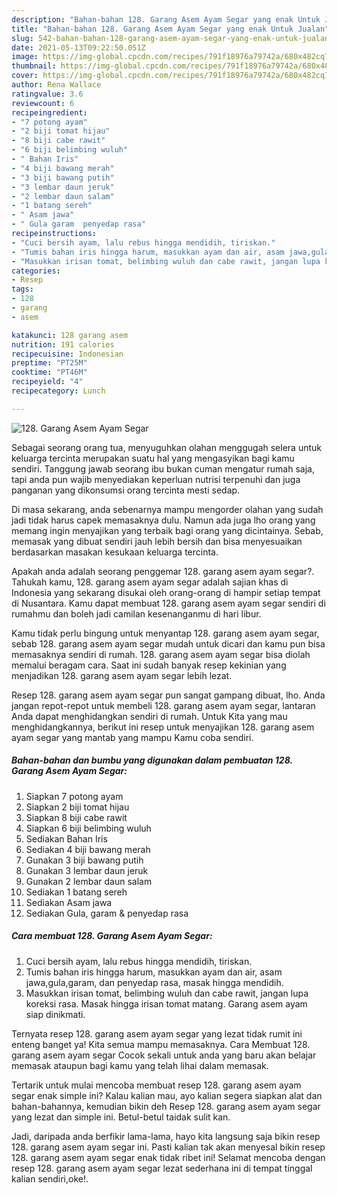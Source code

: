 ```yaml
---
description: "Bahan-bahan 128. Garang Asem Ayam Segar yang enak Untuk Jualan"
title: "Bahan-bahan 128. Garang Asem Ayam Segar yang enak Untuk Jualan"
slug: 542-bahan-bahan-128-garang-asem-ayam-segar-yang-enak-untuk-jualan
date: 2021-05-13T09:22:50.051Z
image: https://img-global.cpcdn.com/recipes/791f18976a79742a/680x482cq70/128-garang-asem-ayam-segar-foto-resep-utama.jpg
thumbnail: https://img-global.cpcdn.com/recipes/791f18976a79742a/680x482cq70/128-garang-asem-ayam-segar-foto-resep-utama.jpg
cover: https://img-global.cpcdn.com/recipes/791f18976a79742a/680x482cq70/128-garang-asem-ayam-segar-foto-resep-utama.jpg
author: Rena Wallace
ratingvalue: 3.6
reviewcount: 6
recipeingredient:
- "7 potong ayam"
- "2 biji tomat hijau"
- "8 biji cabe rawit"
- "6 biji belimbing wuluh"
- " Bahan Iris"
- "4 biji bawang merah"
- "3 biji bawang putih"
- "3 lembar daun jeruk"
- "2 lembar daun salam"
- "1 batang sereh"
- " Asam jawa"
- " Gula garam  penyedap rasa"
recipeinstructions:
- "Cuci bersih ayam, lalu rebus hingga mendidih, tiriskan."
- "Tumis bahan iris hingga harum, masukkan ayam dan air, asam jawa,gula,garam, dan penyedap rasa, masak hingga mendidih."
- "Masukkan irisan tomat, belimbing wuluh dan cabe rawit, jangan lupa koreksi rasa. Masak hingga irisan tomat matang. Garang asem ayam siap dinikmati."
categories:
- Resep
tags:
- 128
- garang
- asem

katakunci: 128 garang asem 
nutrition: 191 calories
recipecuisine: Indonesian
preptime: "PT25M"
cooktime: "PT46M"
recipeyield: "4"
recipecategory: Lunch

---
```



![128. Garang Asem Ayam Segar](https://img-global.cpcdn.com/recipes/791f18976a79742a/680x482cq70/128-garang-asem-ayam-segar-foto-resep-utama.jpg)

Sebagai seorang orang tua, menyuguhkan olahan menggugah selera untuk keluarga tercinta merupakan suatu hal yang mengasyikan bagi kamu sendiri. Tanggung jawab seorang ibu bukan cuman mengatur rumah saja, tapi anda pun wajib menyediakan keperluan nutrisi terpenuhi dan juga panganan yang dikonsumsi orang tercinta mesti sedap.

Di masa  sekarang, anda sebenarnya mampu mengorder olahan yang sudah jadi tidak harus capek memasaknya dulu. Namun ada juga lho orang yang memang ingin menyajikan yang terbaik bagi orang yang dicintainya. Sebab, memasak yang dibuat sendiri jauh lebih bersih dan bisa menyesuaikan berdasarkan masakan kesukaan keluarga tercinta. 



Apakah anda adalah seorang penggemar 128. garang asem ayam segar?. Tahukah kamu, 128. garang asem ayam segar adalah sajian khas di Indonesia yang sekarang disukai oleh orang-orang di hampir setiap tempat di Nusantara. Kamu dapat membuat 128. garang asem ayam segar sendiri di rumahmu dan boleh jadi camilan kesenanganmu di hari libur.

Kamu tidak perlu bingung untuk menyantap 128. garang asem ayam segar, sebab 128. garang asem ayam segar mudah untuk dicari dan kamu pun bisa memasaknya sendiri di rumah. 128. garang asem ayam segar bisa diolah memalui beragam cara. Saat ini sudah banyak resep kekinian yang menjadikan 128. garang asem ayam segar lebih lezat.

Resep 128. garang asem ayam segar pun sangat gampang dibuat, lho. Anda jangan repot-repot untuk membeli 128. garang asem ayam segar, lantaran Anda dapat menghidangkan sendiri di rumah. Untuk Kita yang mau menghidangkannya, berikut ini resep untuk menyajikan 128. garang asem ayam segar yang mantab yang mampu Kamu coba sendiri.

<!--inarticleads1-->

##### Bahan-bahan dan bumbu yang digunakan dalam pembuatan 128. Garang Asem Ayam Segar:

1. Siapkan 7 potong ayam
1. Siapkan 2 biji tomat hijau
1. Siapkan 8 biji cabe rawit
1. Siapkan 6 biji belimbing wuluh
1. Sediakan  Bahan Iris
1. Sediakan 4 biji bawang merah
1. Gunakan 3 biji bawang putih
1. Gunakan 3 lembar daun jeruk
1. Gunakan 2 lembar daun salam
1. Sediakan 1 batang sereh
1. Sediakan  Asam jawa
1. Sediakan  Gula, garam &amp; penyedap rasa




<!--inarticleads2-->

##### Cara membuat 128. Garang Asem Ayam Segar:

1. Cuci bersih ayam, lalu rebus hingga mendidih, tiriskan.
1. Tumis bahan iris hingga harum, masukkan ayam dan air, asam jawa,gula,garam, dan penyedap rasa, masak hingga mendidih.
1. Masukkan irisan tomat, belimbing wuluh dan cabe rawit, jangan lupa koreksi rasa. Masak hingga irisan tomat matang. Garang asem ayam siap dinikmati.




Ternyata resep 128. garang asem ayam segar yang lezat tidak rumit ini enteng banget ya! Kita semua mampu memasaknya. Cara Membuat 128. garang asem ayam segar Cocok sekali untuk anda yang baru akan belajar memasak ataupun bagi kamu yang telah lihai dalam memasak.

Tertarik untuk mulai mencoba membuat resep 128. garang asem ayam segar enak simple ini? Kalau kalian mau, ayo kalian segera siapkan alat dan bahan-bahannya, kemudian bikin deh Resep 128. garang asem ayam segar yang lezat dan simple ini. Betul-betul taidak sulit kan. 

Jadi, daripada anda berfikir lama-lama, hayo kita langsung saja bikin resep 128. garang asem ayam segar ini. Pasti kalian tak akan menyesal bikin resep 128. garang asem ayam segar enak tidak ribet ini! Selamat mencoba dengan resep 128. garang asem ayam segar lezat sederhana ini di tempat tinggal kalian sendiri,oke!.

